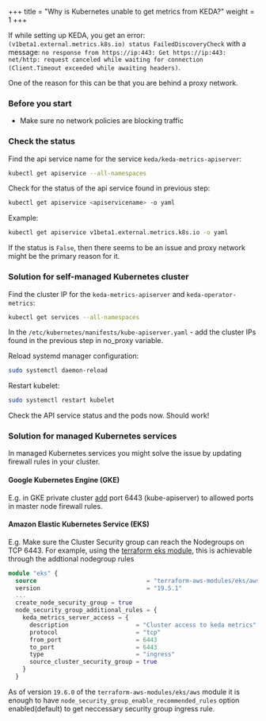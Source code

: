 +++
title = "Why is Kubernetes unable to get metrics from KEDA?"
weight = 1
+++

If while setting up KEDA, you get an error: `(v1beta1.external.metrics.k8s.io) status FailedDiscoveryCheck` with a message: `no response from https://ip:443: Get https://ip:443: net/http: request canceled while waiting for connection (Client.Timeout exceeded while awaiting headers)`.

 One of the reason for this can be that you are behind a proxy network.

### Before you start

- Make sure no network policies are blocking traffic

### Check the status

Find the api service name for the service `keda/keda-metrics-apiserver`:

```sh
kubectl get apiservice --all-namespaces
```

Check for the status of the api service found in previous step:

```sh
kubectl get apiservice <apiservicename> -o yaml
```

Example:

```sh
kubectl get apiservice v1beta1.external.metrics.k8s.io -o yaml
```

If the status is `False`, then there seems to be an issue and proxy network might be the primary reason for it.

### Solution for self-managed Kubernetes cluster

Find the cluster IP for the `keda-metrics-apiserver` and `keda-operator-metrics`:

```sh
kubectl get services --all-namespaces
```

In the `/etc/kubernetes/manifests/kube-apiserver.yaml` - add the cluster IPs found in the previous step in no_proxy variable.

Reload systemd manager configuration:

```sh
sudo systemctl daemon-reload
```

Restart kubelet:

```sh
sudo systemctl restart kubelet
```

Check the API service status and the pods now. Should work!

### Solution for managed Kubernetes services

In managed Kubernetes services you might solve the issue by updating firewall rules in your cluster.

#### Google Kubernetes Engine (GKE)

E.g. in GKE private cluster [add](https://cloud.google.com/kubernetes-engine/docs/how-to/private-clusters#add_firewall_rules) port 6443 (kube-apiserver) to allowed ports in master node firewall rules.

#### Amazon Elastic Kubernetes Service (EKS)

E.g. Make sure the Cluster Security group can reach the Nodegroups on TCP 6443. For example, using the [terraform eks module](https://registry.terraform.io/modules/terraform-aws-modules/eks/aws/latest), this is achievable through the addtional nodegroup rules

```terraform
module "eks" {
  source                               = "terraform-aws-modules/eks/aws"
  version                              = "19.5.1"
  ...
  create_node_security_group = true
  node_security_group_additional_rules = {
    keda_metrics_server_access = {
      description                   = "Cluster access to keda metrics"
      protocol                      = "tcp"
      from_port                     = 6443
      to_port                       = 6443
      type                          = "ingress"
      source_cluster_security_group = true
    }
  }
```

As of version `19.6.0` of the `terraform-aws-modules/eks/aws` module it is enough to have `node_security_group_enable_recommended_rules` option enabled(default) to get neccessary security group ingress rule.
